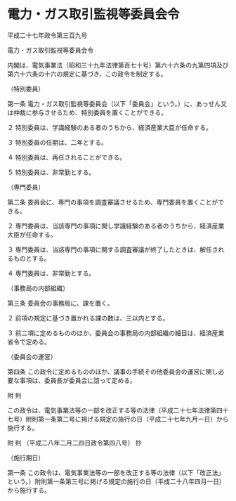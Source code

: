 # 電力・ガス取引監視等委員会令

平成二十七年政令第三百九号

電力・ガス取引監視等委員会令

内閣は、電気事業法（昭和三十九年法律第百七十号）第六十六条の九第四項及び第六十六条の十六の規定に基づき、この政令を制定する。

（特別委員）

第一条 電力・ガス取引監視等委員会（以下「委員会」という。）に、あっせん又は仲裁に参与させるため、特別委員を置くことができる。

２ 特別委員は、学識経験のある者のうちから、経済産業大臣が任命する。

３ 特別委員の任期は、二年とする。

４ 特別委員は、再任されることができる。

５ 特別委員は、非常勤とする。

（専門委員）

第二条 委員会に、専門の事項を調査審議させるため、専門委員を置くことができる。

２ 専門委員は、当該専門の事項に関し学識経験のある者のうちから、経済産業大臣が任命する。

３ 専門委員は、当該専門の事項に関する調査審議が終了したときは、解任されるものとする。

４ 専門委員は、非常勤とする。

（事務局の内部組織）

第三条 委員会の事務局に、課を置く。

２ 前項の規定に基づき置かれる課の数は、三以内とする。

３ 前二項に定めるもののほか、委員会の事務局の内部組織の細目は、経済産業省令で定める。

（委員会の運営）

第四条 この政令に定めるもののほか、議事の手続その他委員会の運営に関し必要な事項は、委員長が委員会に諮って定める。

附 則

この政令は、電気事業法等の一部を改正する等の法律（平成二十七年法律第四十七号）附則第一条第二号に掲げる規定の施行の日（平成二十七年九月一日）から施行する。

附 則 （平成二八年二月二四日政令第四八号） 抄

（施行期日）

第一条 この政令は、電気事業法等の一部を改正する等の法律（以下「改正法」という。）附則第一条第三号に掲げる規定の施行の日（平成二十八年四月一日）から施行する。
